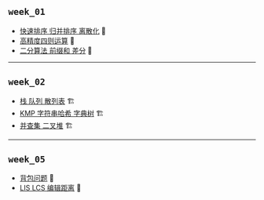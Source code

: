 ## `week_01`

- [快速排序 归并排序 离散化](https://github.com/cherry77-cloud/Rookie2025_04/blob/main/week_01/day_01.md) 🧩
- [高精度四则运算](https://github.com/cherry77-cloud/Rookie2025_04/blob/main/week_01/day_02.md) 🧩
- [二分算法 前缀和 差分](https://github.com/cherry77-cloud/Rookie2025_04/blob/main/week_01/day_03.md) 🧩


---


## `week_02`

- [栈 队列 散列表](https://github.com/cherry77-cloud/Rookie2025_04/blob/main/week_02/day_08.md) 🏗️
- [KMP 字符串哈希 字典树](https://github.com/cherry77-cloud/Rookie2025_04/blob/main/week_02/day_09.md) 🏗️
- [并查集 二叉堆](https://github.com/cherry77-cloud/Rookie2025_04/blob/main/week_02/day_10.md) 🏗️

---

## `week_05`

- [背包问题](https://github.com/cherry77-cloud/Rookie2025_04/blob/main/week_05/day_29.md) 🎯
- [LIS LCS 编辑距离](https://github.com/cherry77-cloud/Rookie2025_04/blob/main/week_05/day_30.md) 🎯
